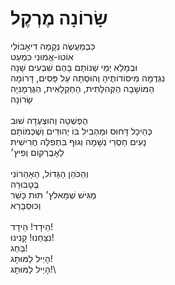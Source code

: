 # שָׂרוֹנָה מֶרְקֶל

כִּבְמַעֲשֶׂה נְקָמָה דִיאָבּוֹלִי\
אוֹטוֹ-אֱמוּנִי כִּמְעַט \
וּבְמָלֵא יְמֵי שְׁנוֹתָם בָּהֶם שִׁבְעִים שָׁנָה \
נִגְּדֶמָה מִיסוֹדוֹתֶיהָ וְהוּסְתָה עַל פַּסִים, דָּרוֹמָה \
הַמּוֹשָׁבָה הַקְּהִלָּתִית, הַחַקְלָאִית, הַגֶּרְמָנִּיָה \
שָׂרוֹנָה \
\
הֻפְשְׁטָה וְהוּצְעֶדָה שׁוּב \
כְּהֵיכָל דָּחוּס וּמַהְבִּיל בּוֹ יְהוּדִים וְשֶׁכְּמוֹתָם \
נָעִים חַסְרֵי נְשָׁמָה וְגוּף בִּתְפִלָּה חֲרִישִׁית\
לֵאָבֶרְקוֹם וְפִיץ׳\
\
וְהַכֹּהֵן הַגָּדוֹל, הַאָהַרוֹנִי \
בֶּטָבּוּרַה \
מַגִּישׁ שְׁמָּאלץ׳ תּוּת כָּשֵׁר \
וְכּוּסְבָּרַא\
\
הֵידָד! הֵידָד! \
נִצַּחְנוּ! קָנִינוּ! \
בַּחַג! \
הָיְיל לַמּוּתָג! \
הָיְיל לַמּוּתָג!\